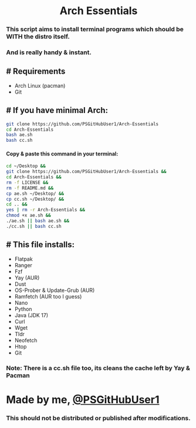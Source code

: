 <h1 align="center">
 Arch Essentials
</h1>

### This script aims to install terminal programs which should be WITH the distro itself.
### And is really handy & instant.
 

<h2 align="left">
  # Requirements 
</h2>

 - Arch Linux (pacman)
 - Git

<h2 align="left"> # If you have minimal Arch:</h2>

```sh
git clone https://github.com/PSGitHubUser1/Arch-Essentials 
cd Arch-Essentials
bash ae.sh
bash cc.sh
```
 
<h4 align="left">  Copy & paste this command in your terminal: </h4>

```sh
cd ~/Desktop &&
git clone https://github.com/PSGitHubUser1/Arch-Essentials &&
cd Arch-Essentials &&
rm -f LICENSE &&
rm -f README.md &&
cp ae.sh ~/Desktop/ &&
cp cc.sh ~/Desktop/ &&
cd .. &&
yes | rm -r Arch-Essentials &&
chmod +x ae.sh && 
./ae.sh || bash ae.sh &&
./cc.sh || bash cc.sh
```
<h2 align="left">  # This file installs: </h2>

 - Flatpak
 - Ranger
 - Fzf
 - Yay (AUR)
 - Dust
 - OS-Prober & Update-Grub (AUR)
 - Ramfetch (AUR too I guess)
 - Nano
 - Python 
 - Java (JDK 17)
 - Curl
 - Wget
 - Tldr
 - Neofetch
 - Htop
 - Git

### Note: There is a cc.sh file too, its cleans the cache left by Yay & Pacman

# Made by me, [@PSGitHubUser1](https://github.com/PSGitHubUser1)
### This should not be distributed or published after modifications.
